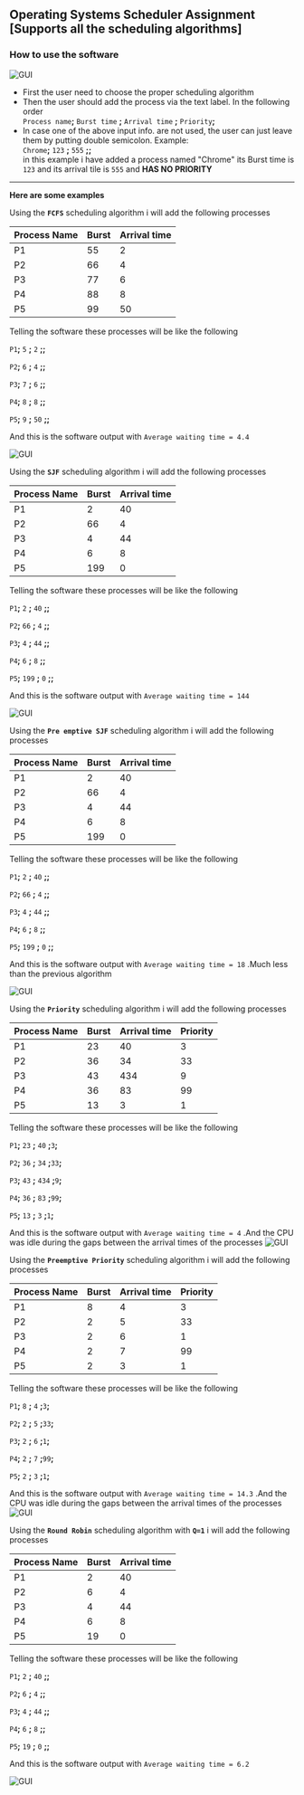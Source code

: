 ## Operating Systems Scheduler Assignment [Supports all the scheduling algorithms]



### How to use the software

![GUI](ss/qq.png)

* First the user need to choose the proper scheduling algorithm
* Then the user should add the process via the text label. In the following order<br/>  `Process name`**;** `Burst time` **;** `Arrival time` **;** `Priority`**;**
* In case one of the above input info. are not used, the user can just leave them by putting double semicolon. Example: <br/>  `Chrome`**;** `123` **;** `555` **;;** <br/> in this example i have added a process named "Chrome" its Burst time is `123` and its arrival tile is `555` and **HAS NO PRIORITY**
___
 **Here are some examples**

 Using the **`FCFS`** scheduling algorithm i will add  the following processes

 Process Name | Burst | Arrival time
 ---|---|---
 P1 |   55 | 2
 P2 | 66 | 4
 P3 | 77 | 6
 P4 | 88 |8
 P5 | 99 |50


Telling the software these processes will be like the following

`P1`**;** `5` **;** `2` **;;**

`P2`**;** `6` **;** `4` **;;**

`P3`**;** `7` **;** `6` **;;**

`P4`**;** `8` **;** `8` **;;**

`P5`**;** `9` **;** `50` **;;**

And this is the software output with `Average waiting time = 4.4`

![GUI](ss/tc1.png)



Using the **`SJF`** scheduling algorithm i will add  the following processes

Process Name | Burst | Arrival time
---|---|---
P1 |   2 | 40
P2 | 66 | 4
P3 | 4 | 44
P4 | 6 |8
P5 | 199 |0


Telling the software these processes will be like the following

`P1`**;** `2` **;** `40` **;;**

`P2`**;** `66` **;** `4` **;;**

`P3`**;** `4` **;** `44` **;;**

`P4`**;** `6` **;** `8` **;;**

`P5`**;** `199` **;** `0` **;;**

And this is the software output with `Average waiting time = 144`

![GUI](ss/tc2.png)

Using the **`Pre emptive SJF`** scheduling algorithm i will add  the following processes

Process Name | Burst | Arrival time
---|---|---
P1 |   2 | 40
P2 | 66 | 4
P3 | 4 | 44
P4 | 6 |8
P5 | 199 |0


Telling the software these processes will be like the following

`P1`**;** `2` **;** `40` **;;**

`P2`**;** `66` **;** `4` **;;**

`P3`**;** `4` **;** `44` **;;**

`P4`**;** `6` **;** `8` **;;**

`P5`**;** `199` **;** `0` **;;**

And this is the software output with `Average waiting time = 18` .Much less than the previous algorithm

![GUI](ss/tc3.png)


Using the **`Priority`** scheduling algorithm i will add  the following processes

Process Name | Burst | Arrival time |Priority
---|---|---|---
P1 | 23 | 40 |3
P2 | 36 | 34 |33
P3 | 43 | 434 |9
P4 | 36 | 83 |99
P5 | 13 | 3 |1


Telling the software these processes will be like the following

`P1`**;** `23` **;** `40` **;**`3`**;**

`P2`**;** `36` **;** `34` **;**`33`**;**

`P3`**;** `43` **;** `434` **;**`9`**;**

`P4`**;** `36` **;** `83` **;**`99`**;**

`P5`**;** `13` **;** `3` **;**`1`**;**

And this is the software output with `Average waiting time = 4` .And the CPU was idle during the gaps between the arrival times of the processes
![GUI](ss/tc4.png)


Using the **`Preemptive Priority`** scheduling algorithm i will add  the following processes

Process Name | Burst | Arrival time |Priority
---|---|---|---
P1 | 8 | 4 |3
P2 | 2 | 5 |33
P3 | 2 | 6 |1
P4 | 2 | 7 |99
P5 | 2 | 3 |1


Telling the software these processes will be like the following

`P1`**;** `8` **;** `4` **;**`3`**;**

`P2`**;** `2` **;** `5` **;**`33`**;**

`P3`**;** `2` **;** `6` **;**`1`**;**

`P4`**;** `2` **;** `7` **;**`99`**;**

`P5`**;** `2` **;** `3` **;**`1`**;**

And this is the software output with `Average waiting time = 14.3` .And the CPU was idle during the gaps between the arrival times of the processes
![GUI](ss/tc5.png)


Using the **`Round Robin`** scheduling algorithm with **`Q=1`** i will add  the following processes

Process Name | Burst | Arrival time
---|---|---
P1 |   2 | 40
P2 | 6 | 4
P3 | 4 | 44
P4 | 6 |8
P5 | 19 |0


Telling the software these processes will be like the following

`P1`**;** `2` **;** `40` **;;**

`P2`**;** `6` **;** `4` **;;**

`P3`**;** `4` **;** `44` **;;**

`P4`**;** `6` **;** `8` **;;**

`P5`**;** `19` **;** `0` **;;**

And this is the software output with `Average waiting time = 6.2`

![GUI](ss/tc6.png)

